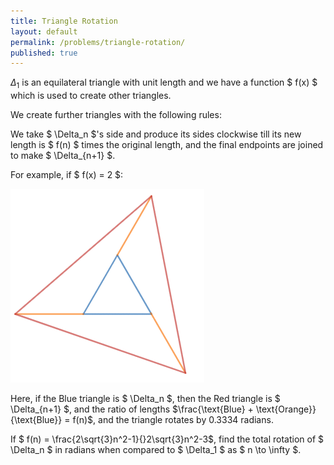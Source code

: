 ```yaml
---
title: Triangle Rotation
layout: default
permalink: /problems/triangle-rotation/
published: true
---
```


$\Delta_1$ is an equilateral triangle with unit length and we have a function $ f(x) $ which is used to create other triangles.

We create further triangles with the following rules:

We take $ \Delta_n $'s side and produce its sides clockwise till its new length is $ f(n) $ times the original length, and the final endpoints are joined to make $ \Delta_{n+1} $.

For example, if $ f(x) = 2 $:

![rotation](/assets/images/rotate.png)

Here, if the Blue triangle is $ \Delta_n $, then the Red triangle is $ \Delta_{n+1} $, and the ratio of lengths $\frac{\text{Blue} + \text{Orange}}{\text{Blue}} = f(n)$, and the triangle rotates by $0.3334$ radians.

If $ f(n) = \frac{2\sqrt{3}n^2-1}{}2\sqrt{3}n^2-3$, find the total rotation of $ \Delta_n $ in radians when compared to $ \Delta_1 $ as $ n \to \infty $.
